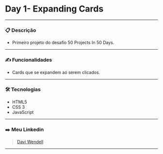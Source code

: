 # Day 1- Expanding Cards

<hr>

### 📋 Descrição
- Primeiro projeto do desafio 50 Projects In 50 Days.

<hr>

### ✍️ Funcionalidades
 - Cards que se expandem ao serem clicados.

<hr>

### 🛠️ Tecnologias
- HTML5 
- CSS 3 
- JavaScript
 
<hr>

  ### ✒️ Meu Linkedin
 > <a href="https://www.linkedin.com/in/davi-wendell/">Davi Wendell</a> <br>

  
  <hr>



